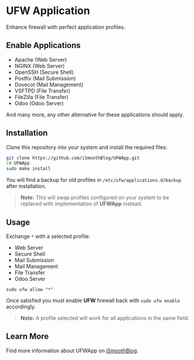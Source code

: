 # UFW Application
Enhance firewall with perfect application profiles.

## Enable Applications
* Apache (Web Server)
* NGINX (Web Server)
* OpenSSH (Secure Shell)
* Postfix (Mail Submission)
* Dovecot (Mail Management)
* VSFTPD (File Transfer)
* FileZilla (File Transfer)
* Odoo (Odoo Server)

And many more, any other alternative for these applications should apply.

## Installation
Clone this repository into your system and install the required files:

```sh
git clone https://github.com/iSmoothBlog/UFWApp.git
cd UFWApp
sudo make install
```

You will find a backup for old profiles in `/etc/ufw/applications.d/backup` after installation.

>**Note:** This will swap profiles configured on your system to be replaced with implementation of **UFWApp** instead.

## Usage
Exchange `*` with a selected profile:

* Web Server
* Secure Shell
* Mail Submission
* Mail Management
* File Transfer
* Odoo Server

```
sudo ufw allow "*"
```

Once satisfied you must enable **UFW** firewall back with `sudo ufw enable` accordingly.

>**Note:** A profile selected will work for all applications in the same field.

## Learn More
Find more information about UFWApp on [iSmoothBlog](http://www.ismoothblog.com).
